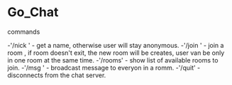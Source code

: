 # Go_Chat

commands

-'/nick <name>' - get a name, otherwise user will stay anonymous.
-'/join <name>' - join a room , if room doesn't exit, the new room will be creates, user van be only in one room at the same time.
-'/rooms' - show list of available rooms to join.
-'/msg <msg>' - broadcast message to everyon in a romm.
-'/quit' - disconnects from the chat server.
